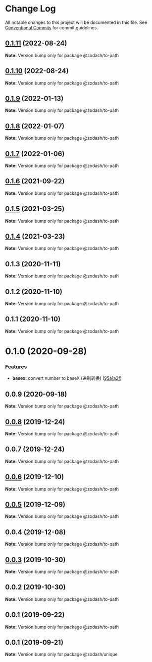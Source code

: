 # Change Log

All notable changes to this project will be documented in this file.
See [Conventional Commits](https://conventionalcommits.org) for commit guidelines.

## [0.1.11](https://github.com/zcorky/zodash/compare/@zodash/to-path@0.1.10...@zodash/to-path@0.1.11) (2022-08-24)

**Note:** Version bump only for package @zodash/to-path





## [0.1.10](https://github.com/zcorky/zodash/compare/@zodash/to-path@0.1.9...@zodash/to-path@0.1.10) (2022-08-24)

**Note:** Version bump only for package @zodash/to-path





## [0.1.9](https://github.com/zcorky/zodash/compare/@zodash/to-path@0.1.8...@zodash/to-path@0.1.9) (2022-01-13)

**Note:** Version bump only for package @zodash/to-path





## [0.1.8](https://github.com/zcorky/zodash/compare/@zodash/to-path@0.1.7...@zodash/to-path@0.1.8) (2022-01-07)

**Note:** Version bump only for package @zodash/to-path





## [0.1.7](https://github.com/zcorky/zodash/compare/@zodash/to-path@0.1.6...@zodash/to-path@0.1.7) (2022-01-06)

**Note:** Version bump only for package @zodash/to-path





## [0.1.6](https://github.com/zcorky/zodash/compare/@zodash/to-path@0.1.5...@zodash/to-path@0.1.6) (2021-09-22)

**Note:** Version bump only for package @zodash/to-path





## [0.1.5](https://github.com/zcorky/zodash/compare/@zodash/to-path@0.1.4...@zodash/to-path@0.1.5) (2021-03-25)

**Note:** Version bump only for package @zodash/to-path





## [0.1.4](https://github.com/zcorky/zodash/compare/@zodash/to-path@0.1.3...@zodash/to-path@0.1.4) (2021-03-23)

**Note:** Version bump only for package @zodash/to-path





## 0.1.3 (2020-11-11)

**Note:** Version bump only for package @zodash/to-path





## 0.1.2 (2020-11-10)

**Note:** Version bump only for package @zodash/to-path





## 0.1.1 (2020-11-10)

**Note:** Version bump only for package @zodash/to-path





# 0.1.0 (2020-09-28)


### Features

* **basex:** convert number to baseX (进制转换) ([95a1a2f](https://github.com/zcorky/zodash/commit/95a1a2f361d73de5caa3b8e297c1643e97e40983))





## 0.0.9 (2020-09-18)

**Note:** Version bump only for package @zodash/to-path





## [0.0.8](https://github.com/zcorky/zodash/compare/@zodash/to-path@0.0.7...@zodash/to-path@0.0.8) (2019-12-24)

**Note:** Version bump only for package @zodash/to-path





## 0.0.7 (2019-12-24)

**Note:** Version bump only for package @zodash/to-path





## [0.0.6](https://github.com/zcorky/zodash/compare/@zodash/to-path@0.0.5...@zodash/to-path@0.0.6) (2019-12-10)

**Note:** Version bump only for package @zodash/to-path





## [0.0.5](https://github.com/zcorky/zodash/compare/@zodash/to-path@0.0.4...@zodash/to-path@0.0.5) (2019-12-09)

**Note:** Version bump only for package @zodash/to-path





## 0.0.4 (2019-12-08)

**Note:** Version bump only for package @zodash/to-path





## [0.0.3](https://github.com/zcorky/zodash/compare/@zodash/to-path@0.0.2...@zodash/to-path@0.0.3) (2019-10-30)

**Note:** Version bump only for package @zodash/to-path





## 0.0.2 (2019-10-30)

**Note:** Version bump only for package @zodash/to-path





## 0.0.1 (2019-09-22)

**Note:** Version bump only for package @zodash/to-path





## 0.0.1 (2019-09-21)

**Note:** Version bump only for package @zodash/unique
